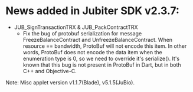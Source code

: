 # News added in Jubiter SDK v2.3.7:
+ JUB_SignTransactionTRX & JUB_PackContractTRX
    + Fix the bug of protobuf serialization for message FreezeBalanceContract and UnfreezeBalanceContract.
    When resource == bandwidth, ProtoBuf will not encode this item. In other words, ProtoBuf does not encode the data item when the enumeration type is 0, so we need to override it's serialize().
    It's known that this bug is not present in ProtoBuf in Dart, but in both C++ and Objective-C.

Note: Misc applet version v1.1.7(Blade), v5.1.5(JuBio).
